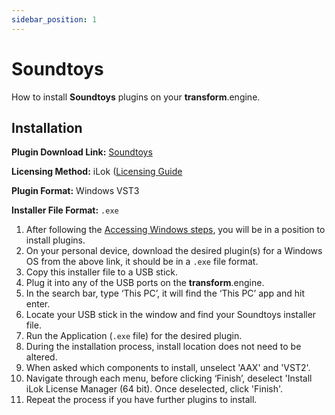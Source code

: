```yaml
---
sidebar_position: 1
---
```


# Soundtoys

How to install **Soundtoys** plugins on your **transform**.engine.

## Installation

**Plugin Download Link:** [Soundtoys](https://storage.googleapis.com/soundtoys-download/download.html)

**Licensing Method:** iLok ([Licensing Guide](../ilok.md)

**Plugin Format:** Windows VST3

**Installer File Format:** `.exe`

1. After following the [Accessing Windows steps](../installation.md#accessing-windows-to-install-plugins), you will be in a position to install plugins.
2. On your personal device, download the desired plugin(s) for a Windows OS from the above link, it should be in a `.exe` file format.
3. Copy this installer file to a USB stick.
4. Plug it into any of the USB ports on the **transform**.engine.
5. In the search bar, type ‘This PC’, it will find the ‘This PC’ app and hit enter.
6. Locate your USB stick in the window and find your Soundtoys installer file.
7. Run the Application (`.exe` file) for the desired plugin.
8. During the installation process, install location does not need to be altered.
9. When asked which components to install, unselect 'AAX' and 'VST2'.
10. Navigate through each menu, before clicking ‘Finish’, deselect 'Install iLok License Manager (64 bit). Once deselected, click 'Finish'.
11. Repeat the process if you have further plugins to install.
